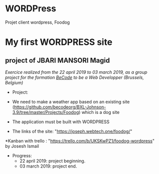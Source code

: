 # WORDPress
Projet client wordpress, Foodog



My first WORDPRESS site
=================================
project of JBARI MANSORI Magid
----------------------------------

*Exercice realized from the 22 april 2019 to 03 march 2019, as a group project for the formation [BeCode](https://www.becode.org/) to be a Web Developper (Brussels, Belgium)*


* Project:

* We need to make a weather app based on an existing site (https://github.com/becodeorg/BXL-Johnson-3.9/tree/master/Projects/Foodog) which is a dog site

* The application must be built with WORDPRESS

* The links of the site: "https://joseph.webtech.one/foodog/"

*Kanban with trello : "https://trello.com/b/UKSKwPZ1/foodog-wordpress" by Josesh Ismail

* Progress: 
	* 22 april 2019: project beginning.
	* 03 march 2019: project end.
